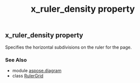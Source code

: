 ﻿---
title: x_ruler_density property
second_title: Aspose.Diagram for Python via .NET API References
description: 
type: docs
weight: 60
url: /python-net/aspose.diagram/rulergrid/x_ruler_density/
is_root: false
---

## x_ruler_density property


Specifies the horizontal subdivisions on the ruler for the page.

### See Also
* module [aspose.diagram](../../)
* class [RulerGrid](/diagram/python-net/aspose.diagram/rulergrid)
